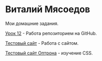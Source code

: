 

# Виталий Мясоедов
Мои домашние задания.

[Урок 12](https://vitaliymyasoedov.github.io/lession_12 "Моя домашка") - Работа репозиторием на GitHub.

[Тестовый сайт](https://vitaliymyasoedov.github.io/test_site "Тестовый сайт") - Работа с сайтом.

[Тестовый сайт Оптрона](https://vitaliymyasoedov.github.io/optron") - изучение CSS.
